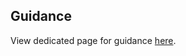 ## Guidance

View dedicated page for guidance [here](https://awsuni.com/2023/05/11/lets-code-how-to-create-a-custom-wordpress-block-type-that-allows-for-react-hooks-addendum-to-lets-deep-dive-into-devziping-life/).
